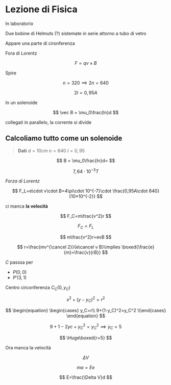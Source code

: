 # Lezione di Fisica

In laboratorio

Due bobine di Helmuts (?) sistemate in serie attorno a tubo di vetro

Appare una parte di cironferenza

Fora di Lorentz 

$$
F=qv\times B
$$

Spire

$$
n = 320\implies 2n = 640
$$


$$
2I=0,95A
$$

In un solenoide

$$
\vec B = \mu_0\frac{In}d
$$


collegati in parallelo, la corrente si divide

## Calcoliamo tutto come un solenoide

> **Dati**
> $d=10cm$
> $n = 640$
> $I=0,95$


$$
B = \mu_0\frac{In}d=
$$


$$
7,64\cdot 10^{-3}T
$$


_Forza di Lorentz_

$$
F_L=e\cdot v\cdot B=4\pi\cdot 10^{-7}\cdot \frac{0,95A\cdot 640}{10*10^{-2}}
$$

ci manca **la velocità**


$$
F_C=m\frac{v^2}r
$$


$$
F_C=F_L
$$

$$
m\frac{v^2}r=evB
$$

$$
r=\frac{mv^{\cancel 2}}{e\cancel v B}\implies \boxed{\frac{e}{m}=\frac{v}{rB}}
$$


$C$ passsa per
* $P(0,0)$
* $P'(3,1)$
 $%P''(5,2)$

Centro circonferenza $C_C(0,y_C)$

$$
x^2+(y-y_C)^2=r^2
$$


$$
\begin{equation} \begin{cases} y_C=r\\
9+(1-y_C)^2=y_C^2
\\\end{cases} \end{equation}
$$

$$
9+1-2yc+y_C^2=y_C^2\implies y_C=5
$$

$$
\Huge\boxed{r=5}
$$


Ora manca la velocità


$$
\Delta V
$$

$$
ma=Ee
$$

$$
E=\frac{\Delta V}d
$$

$$
$$
<!--stackedit_data:
eyJoaXN0b3J5IjpbLTE3ODYyMTg5NTksMTc2MzM4OTQ5XX0=
-->